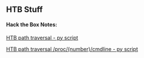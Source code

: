 ## HTB Stuff

#### Hack the Box Notes:

[HTB path traversal - py script](https://wanatry.github.io/2023/03/20/HTB_path-traversal.html)

[HTB path traversal /proc/(number)/cmdline - py script](https://wanatry.github.io/2023/03/20/HTB_proc-cmdline.html)
